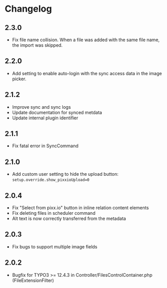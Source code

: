 # Changelog

## 2.3.0

-  Fix file name collision. When a file was added with the same file name, the import was skipped.

## 2.2.0

- Add setting to enable auto-login with the sync access data in the image picker.

## 2.1.2

- Improve sync and sync logs
- Update documentation for synced metdata
- Update internal plugin identifier

## 2.1.1

- Fix fatal error in SyncCommand

## 2.1.0

- Add custom user setting to hide the upload button: `setup.override.show_pixxioUpload=0`

## 2.0.4

- Fix "Select from pixx.io" button in inline relation content elements
- Fix deleting files in scheduler command
- Alt text is now correctly transferred from the metadata

## 2.0.3

- Fix bugs to support multiple image fields

## 2.0.2

- Bugfix for TYPO3 >= 12.4.3 in Controller/FilesControlContainer.php (FileExtensionFilter)
